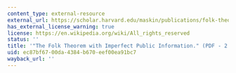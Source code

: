 ```yaml
---
content_type: external-resource
external_url: https://scholar.harvard.edu/maskin/publications/folk-theorem-imperfect-public-information
has_external_license_warning: true
license: https://en.wikipedia.org/wiki/All_rights_reserved
status: ''
title: '"The Folk Theorem with Imperfect Public Information." (PDF - 2.0MB)'
uid: ec87bf67-00da-4384-b670-eef00ea91bc7
wayback_url: ''
---
```


